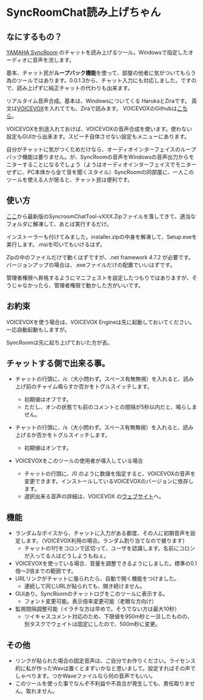 # SyncRoomChat読み上げちゃん
## なにするもの？
[YAMAHA SyncRoom](https://syncroom.yamaha.com) のチャットを読み上げるツール。Windowsで指定したオーディオに音声を流します。

基本、チャット民が**ループバック機能**を使って、部屋の他者に気がついてもらう為のツールではあります。0.0.1.3から、チャット入力にも対応しました。ですので、読み上げずに純正チャットの代わりも出来ます。

リアルタイム音声合成。基本は、Windowsについてくる HarukaとZiraです。
英文は[VOICEVOX](https://voicevox.hiroshiba.jp/)を入れてても、Ziraで読みます。
VOICEVOXのGithubは[こちら](https://github.com/VOICEVOX)。

VOICEVOXを別途入れておけば、VOICEVOXの音声合成を使います。使わない設定もGUIから出来ます。スピーチ自体させない設定もメニューにあります。

自分がチャットに気がつくためだけなら、オーディオインターフェイスのループバック機能は要りません。が、SyncRoomの音声をWindowsの音声出力からモニターすることになるでしょう（ようはオーディオインターフェイスでモニターせずに、PC本体から全て音を聞くスタイル）SyncRoomの同部屋に、一人このツールを使える人が居ると、チャット民は便利です。

## 使い方
[ここ](https://github.com/dhamaoka/SyncRoomChatTool/releases/latest)から最新版のSyncroomChatTool-vXXX.Zipファイルを落してきて、適当なフォルダに解凍して、あとは実行するだけ。

インストーラーも付けてみました。installer.zipの中身を解凍して、Setup.exeを実行します。.msiを叩いてもいけるはず。

Zipの中のファイルだけで動くはずですが、.net framework 4.7.2 が必要です。バージョンアップの場合は、.exeファイルだけの配置でいいはずです。

管理者権限へ昇格するようにマニフェストを設定したつもりではありますが、そうじゃなかったら、管理者権限で動かした方がいいです。

## お約束
VOICEVOXを使う場合は、VOICEVOX Engineは先に起動しておいてください。一応自動起動もしますが。

SyncRoomは先に起ち上げておいた方が吉。

## チャットする側で出来る事。
- チャットの行頭に、/c（大小問わず。スペース有無無視）を入れると、読み上げ前のチャイム鳴らすか否かをトグルスイッチします。
  - 初期値はオフです。
  - ただし、オンの状態でも前のコメントとの間隔が5秒以内だと、鳴らしません。
- チャットの行頭に、/s（大小問わず。スペース有無無視）を入れると、読み上げるか否かをトグルスイッチします。
  - 初期値はオンです。

- VOICEVOXをこのツールの使用者が導入している場合
   - チャットの行頭に、/0 のように数値を指定すると、VOICEVOXの音声を変更できます。インストールしているVOICEVOXのバージョンに依存します。
   - 選択出来る音声の詳細は、VOICEVOX の[ウェブサイト](https://voicevox.hiroshiba.jp/)へ。

## 機能
- ランダムなボイスから、チャットに入力がある都度、その人に初期音声を設定します。（VOICEVOX利用の場合。ランダム割り当てなので被ります）
  - チャットの1行をコロンで区切って、ユーザを認識します。名前にコロンが入ってる人はどうしようもねぇ。
- VOICEVOXを使っている場合、音量を調整できるようにしました。標準の0.1倍～2倍までの範囲です。
- URLリンクがチャットに張られたら、自動で開く機能をつけました。
  - 連続して同じURLが貼られても、開き続けません。
- GUIあり。SyncRoomのチャットログをこのツールに表示する。
   - フォント変更可能。表示倍率変更可能（老眼な方向け）
- 監視間隔調整可能（イラチな方は早めで。そうでない方は最大10秒）
   - ツイキャスコメント対応のため、下限値を950m秒と一旦したものの、別タスクでウェイトは固定にしたので、500m秒に変更。

## その他

- リンクが貼られた場合の固定音声は、ご自分でお作りください。ライセンス的に私が作ったWavは置くとまずいかなと思いまして。設定すればその声でしゃべります。つかWaveファイルなら何の音声でもいい。
- このツールを使った事でなんぞ不利益や不具合が発生しても、責任取りません。取れません。
